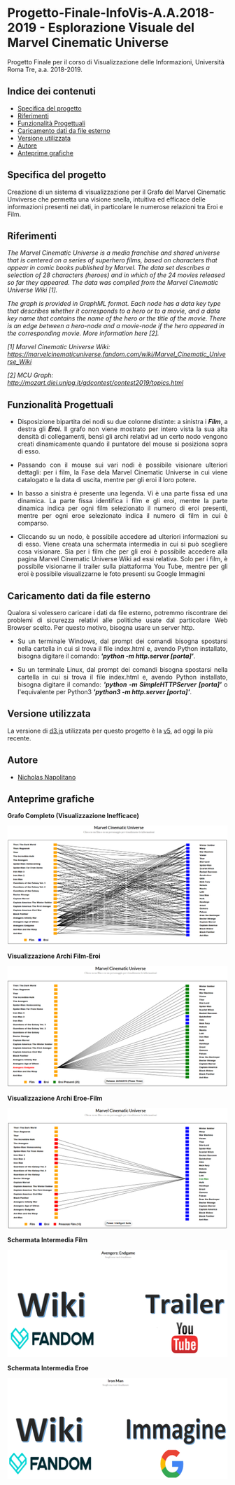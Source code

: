 # Progetto-Finale-InfoVis-A.A.2018-2019 - Esplorazione Visuale del Marvel Cinematic Universe 
Progetto Finale per il corso di Visualizzazione delle Informazioni, Università Roma Tre, a.a. 2018-2019.

## Indice dei contenuti

- [Specifica del progetto](#specifica-del-progetto)
- [Riferimenti](#riferimenti)
- [Funzionalità Progettuali](#funzionalità-progettuali)
- [Caricamento dati da file esterno](#caricamento-dati-da-file-esterno)
- [Versione utilizzata](#versione-utilizzata)
- [Autore](#autore)
- [Anteprime grafiche](#anteprime-grafiche)

## Specifica del progetto
<p align="justify">

Creazione di un sistema di visualizzazione per il Grafo del Marvel Cinematic Unviverse che permetta una visione snella, intuitiva ed efficace delle informazioni presenti nei dati, in particolare le numerose relazioni tra Eroi e Film.
</p>

## Riferimenti

<i>
The Marvel Cinematic Universe is a media franchise and shared universe that is centered on a series of superhero films, based on characters that appear in comic books published by Marvel. The data set describes a selection of 28 characters (heroes) and in which of the 24 movies released so far they appeared. The data was compiled from the Marvel Cinematic Universe Wiki [1].

The graph is provided in GraphML format. Each node has a data key type that describes whether it corresponds to a hero or to a movie, and a data key name that contains the name of the hero or the title of the movie. There is an edge between a hero-node and a movie-node if the hero appeared in the corresponding movie. More information here [2].

[1] Marvel Cinematic Universe Wiki: https://marvelcinematicuniverse.fandom.com/wiki/Marvel_Cinematic_Universe_Wiki

[2] MCU Graph: http://mozart.diei.unipg.it/gdcontest/contest2019/topics.html

</i>
</p>

## Funzionalità Progettuali

- <p align="justify">Disposizione bipartita dei nodi su due colonne distinte: a sinistra i <i><b>Film</b></i>, a destra gli <i><b>Eroi</b></i>. Il grafo non viene mostrato per intero vista la sua alta densità di collegamenti, bensì gli archi relativi ad un certo nodo vengono creati dinamicamente quando il puntatore del mouse si posiziona sopra di esso.</p>

- <p align="justify"> Passando con il mouse sui vari nodi è possibile visionare ulteriori dettagli: per i film, la Fase dela Marvel Cinematic Universe in cui viene catalogato e la data di uscita, mentre per gli eroi il loro potere.</p>

- <p align="justify">In basso a sinistra è presente una legenda. Vi è una parte fissa ed una dinamica. La parte fissa identifica i film e gli eroi, mentre la parte dinamica indica per ogni film selezionato il numero di eroi presenti, mentre per ogni eroe selezionato indica il numero di film in cui è comparso.</p>

- <p align="justify">Cliccando su un nodo, è possibile accedere ad ulteriori informazioni su di esso. Viene creata una schermata intermedia in cui si può scegliere cosa visionare. Sia per i film che per gli eroi è possibile accedere alla pagina Marvel Cinematic Universe Wiki ad essi relativa. Solo per i film, è possibile visionarne il trailer sulla piattaforma You Tube, mentre per gli eroi è possibile visualizzarne le foto presenti su Google Immagini</p>

## Caricamento dati da file esterno
<p align="justify"> Qualora si volessero caricare i dati da file esterno, potremmo riscontrare dei problemi di sicurezza relativi alle politiche usate dal particolare Web Browser scelto. Per questo motivo, bisogna usare un server http.
<ul>
<li> <p align="justify">Su un terminale Windows, dal prompt dei comandi bisogna spostarsi nella cartella in cui si trova il file index.html e, avendo Python installato, bisogna digitare il comando: <i><b>'python -m http.server [porta]'</b></i>. </li> </p>
<li> <p align="justify">Su un terminale Linux, dal prompt dei comandi bisogna spostarsi nella cartella in cui si trova il file index.html e, avendo Python installato, bisogna digitare il comando: <i><b>'python -m SimpleHTTPServer [porta]'</b></i> o l'equivalente per Python3 <i><b>'python3 -m http.server [porta]'</b></i>. </li></p>
  </ul>
</p>

## Versione utilizzata
La versione di [d3.js](https://github.com/d3/d3) utilizzata per questo progetto è la [v5](https://github.com/d3/d3/blob/master/CHANGES.md), ad oggi la più recente.

## Autore

- [Nicholas Napolitano](https://github.com/nicholasnapolitano)

## Anteprime grafiche
<p align="justify">
<b>Grafo Completo (Visualizzazione Inefficace)</b>

![alt text](img/Grafo_Completo.png "Grafo Completo")

</p>

<p align="justify">
<b>Visualizzazione Archi Film-Eroi</b>

![alt text](img/Archi_Film_Eroi.png "Archi Film-Eroi")

 </p>

<p align="justify">
<b>Visualizzazione Archi Eroe-Film</b>

![alt text](img/Archi_Eroe_Film.png "Archi Eroe-Film")

 </p>
 
 <p align="justify">
<b>Schermata Intermedia Film</b>

![alt text](img/Schermata_Intermedia_Film.png "Schermata Intermedia Film")

 </p>
 
  <p align="justify">
<b>Schermata Intermedia Eroe</b>

![alt text](img/Schermata_Intermedia_Eroe.png "Schermata Intermedia Eroe")

 </p>
